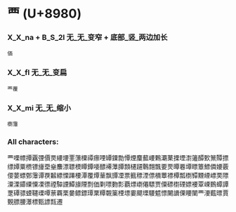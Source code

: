 # 覀 (U+8980) 

### X_X_na + B_S_2l 无_无_变窄 + 底部_竖_两边加长
`価`

### X_X_fl 无_无_变扁
`覀覆`

### X_X_mi 无_无_缩小
`檦䨵`

### All characters:
覀㗚幖撢覊㢾價㶾䌁㙘䙵薸㯨禫瘭㖶罈䥔勡憛煙麜䕯崾鷅㶚䔁搮堙㵱䉦醰歅篻贉摽缥㜤粟槚镖㫏垔㷑䴩漂䏇樮瞫鐔喓醥褼藫䐺顠櫏躚鷣翲飄要䙳曋䙴墰瞟簟鰾僲婹覈偠葽螵鄄䨵谭覄䊲縹慄蹮楆潭覆燂䓰飘㽑凐票籈䅺湮僄檟蕈褾橝瓢檦镡黫緸㟽䙲䧣潥溧䥮䌚憟凓徱禋驔諲鱏旚陻剽価㔄嘌覅彯覇熛㠒僊驃贾僳磦㯹䃌嫖䙅覃㟳䳩蟫譚覂磹骠䗎韆瑮嘾蔈覉栗嘦鳔鏢㻼䅇䊤䚓篥㮒墂嫑飃塛騕魒慓闄䜖傈䁏闉覀㴗薽㬓賈䚈膘腰㶘標甄謤㼼遷
